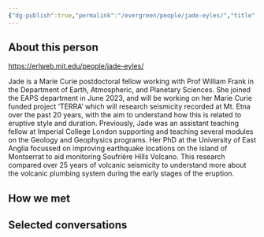 ```yaml
---
{"dg-publish":true,"permalink":"/evergreen/people/jade-eyles/","title":"Postdoctoral Fellow","tags":["people","ERL_2025_meeting","potential_fellow"]}
---
```


## About this person

https://erlweb.mit.edu/people/jade-eyles/

Jade is a Marie Curie postdoctoral fellow working with Prof William Frank in the Department of Earth, Atmospheric, and Planetary Sciences. She joined the EAPS department in June 2023, and will be working on her Marie Curie funded project ‘TERRA’ which will research seismicity recorded at Mt. Etna over the past 20 years, with the aim to understand how this is related to eruptive style and duration. Previously, Jade was an assistant teaching fellow at Imperial College London supporting and teaching several modules on the Geology and Geophysics programs. Her PhD at the University of East Anglia focussed on improving earthquake locations on the island of Montserrat to aid monitoring Soufrière Hills Volcano. This research compared over 25 years of volcanic seismicity to understand more about the volcanic plumbing system during the early stages of the eruption.

## How we met


## Selected conversations
